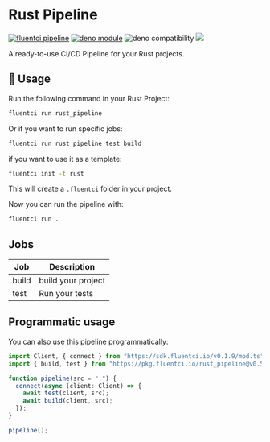# Rust Pipeline

[![fluentci pipeline](https://img.shields.io/badge/dynamic/json?label=pkg.fluentci.io&labelColor=%23000&color=%23460cf1&url=https%3A%2F%2Fapi.fluentci.io%2Fv1%2Fpipeline%2Frust_pipeline&query=%24.version)](https://pkg.fluentci.io/rust_pipeline)
[![deno module](https://shield.deno.dev/x/rust_pipeline)](https://deno.land/x/rust_pipeline)
![deno compatibility](https://shield.deno.dev/deno/^1.34)
[![](https://img.shields.io/codecov/c/gh/fluent-ci-templates/rust-pipeline)](https://codecov.io/gh/fluent-ci-templates/rust-pipeline)

A ready-to-use CI/CD Pipeline for your Rust projects.
## 🚀 Usage

Run the following command in your Rust Project:

```bash
fluentci run rust_pipeline
```

Or if you want to run specific jobs:

```bash
fluentci run rust_pipeline test build
```


if you want to use it as a template:

```bash
fluentci init -t rust
```

This will create a `.fluentci` folder in your project.

Now you can run the pipeline with:

```bash
fluentci run .
```

## Jobs

| Job   | Description        |
| ----- | ------------------ |
| build | build your project |
| test  | Run your tests     |

## Programmatic usage

You can also use this pipeline programmatically:

```ts
import Client, { connect } from "https://sdk.fluentci.io/v0.1.9/mod.ts";
import { build, test } from "https://pkg.fluentci.io/rust_pipeline@v0.5.2/mod.ts";

function pipeline(src = ".") {
  connect(async (client: Client) => {
    await test(client, src);
    await build(client, src);
  });
}

pipeline();
```

